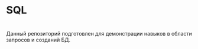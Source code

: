 # SQL


# 

Данный репозиторий подготовлен для демонстрации навыков в области запросов и созданий БД.

